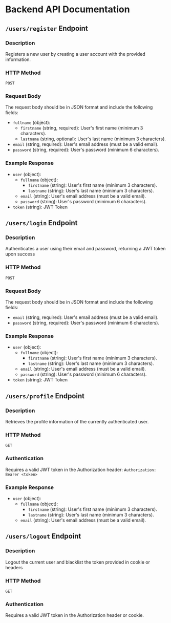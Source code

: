 # Backend API Documentation

## `/users/register` Endpoint

### Description

Registers a new user by creating a user account with the provided information.

### HTTP Method
`POST`

### Request Body

The request body should be in JSON format and include the following fields:

- `fullname` (object):
    - `firstname` (string, required): User's first name (minimum 3 characters).
    - `lastname` (string, optional): User's last name (minimum 3 characters).
- `email` (string, required): User's email address (must be a valid email).
- `password` (string, required): User's password (minimum 6 characters). 

### Example Response

- `user` (object):
    - `fullname` (object):
        - `firstname` (string): User's first name (minimum 3 characters).
        - `lastname` (string): User's last name (minimum 3 characters).
    - `email` (string): User's email address (must be a valid email).
    - `password` (string): User's password (minimum 6 characters).
- `token` (string): JWT Token


## `/users/login` Endpoint

### Description

Authenticates a user using their email and password, returning a JWT token upon success

### HTTP Method
`POST`

### Request Body

The request body should be in JSON format and include the following fields: 
- `email` (string, required): User's email address (must be a valid email).
- `password` (string, required): User's password (minimum 6 characters). 

### Example Response

- `user` (object):
    - `fullname` (object):
        - `firstname` (string): User's first name (minimum 3 characters).
        - `lastname` (string): User's last name (minimum 3 characters).
    - `email` (string): User's email address (must be a valid email).
    - `password` (string): User's password (minimum 6 characters).
- `token` (string): JWT Token


## `/users/profile` Endpoint

### Description

Retrieves the profile information of the currently authenticated user.

### HTTP Method
`GET`

### Authentication

Requires a valid JWT token in the Authorization header:
`Authorization: Bearer <token>`

### Example Response
- `user` (object):
    - `fullname` (object):
        - `firstname` (string): User's first name (minimum 3 characters).
        - `lastname` (string): User's last name (minimum 3 characters).
    - `email` (string): User's email address (must be a valid email). 

## `/users/logout` Endpoint

### Description

Logout the current user and blacklist the token provided in cookie or headers

### HTTP Method
`GET`

### Authentication

Requires a valid JWT token in the Authorization header or cookie.